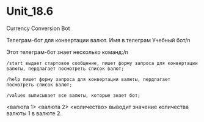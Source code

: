 # Unit_18.6
Currency Conversion Bot

Телеграм-бот для конвертации валют. Имя в телеграм Учебный бот/n

Этот телеграм-бот знает несколько команд:/n

    /start выдает стартовое сообщение, пишет форму запроса для конвертации валюты, пердлагает посмотреть список валют;

    /help пишет форму запроса для конвертации валюты, пердлагает посмотреть список валют;

    /values выписывает все валюты, которые знает бот;

<валюта 1> <валюта 2> <количество> выводит значение количества валюты 1 в валюте 2.
